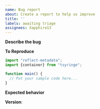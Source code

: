 ```yaml
---
name: Bug report
about: Create a report to help us improve
title: ''
labels: awaiting triage
assignees: Xapphire13
---
```


**Describe the bug**
<!-- A clear and concise description of what the bug is -->

**To Reproduce**
<!-- Add clear steps to reproduce the behavior -->
```typescript
import "reflect-metadata";
import {container} from "tsyringe";

function main() {
  // Put your sample code here...
}
```

**Expected behavior**
<!-- A clear and concise description of what you expected to happen -->

**Version**:

